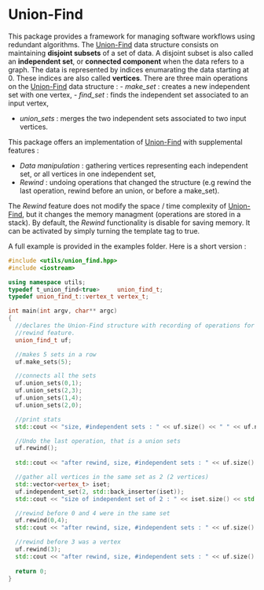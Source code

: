 # Union-Find

This package provides a framework for managing software workflows
using redundant algorithms.  The
[Union-Find](https://fr.wikipedia.org/wiki/Union-find) data structure
consists on maintaining **disjoint subsets** of a set of data. A
disjoint subset is also called an **independent set**, or **connected
component** when the data refers to a graph. The data is represented
by indices enumarating the data starting at 0. These indices are also
called **vertices**. There are three main operations on the
[Union-Find](https://fr.wikipedia.org/wiki/Union-find) data structure
: - *make_set* : creates a new independent set with one vertex, -
*find_set* : finds the independent set associated to an input vertex,
- *union_sets* : merges the two independent sets associated to two
input vertices.

This package offers an implementation of [Union-Find](https://fr.wikipedia.org/wiki/Union-find) with supplemental features :
- *Data manipulation* : gathering vertices representing each independent set, or all vertices in one independent set,
- *Rewind* : undoing operations that changed the structure (e.g rewind the last operation, rewind before an union, or before a make_set).

The *Rewind* feature does not modify the space / time complexity of [Union-Find](https://fr.wikipedia.org/wiki/Union-find), but it changes the memory managment (operations are stored in a stack). By default, the *Rewind* functionality is disable for saving memory. It can be activated by simply turning the template tag to true.

A full example is provided in the examples folder. Here is a short version :

```c++
#include <utils/union_find.hpp>
#include <iostream>

using namespace utils;
typedef t_union_find<true>     union_find_t;
typedef union_find_t::vertex_t vertex_t;

int main(int argv, char** argc)
{
  //declares the Union-Find structure with recording of operations for
  //rewind feature.
  union_find_t uf;

  //makes 5 sets in a row
  uf.make_sets(5);

  //connects all the sets
  uf.union_sets(0,1);
  uf.union_sets(2,3);
  uf.union_sets(1,4);
  uf.union_sets(2,0);

  //print stats
  std::cout << "size, #independent sets : " << uf.size() << " " << uf.number_of_independent_sets() << std::endl;

  //Undo the last operation, that is a union sets
  uf.rewind();
  
  std::cout << "after rewind, size, #independent sets : " << uf.size() << " " << uf.number_of_independent_sets() << std::endl;

  //gather all vertices in the same set as 2 (2 vertices)
  std::vector<vertex_t> iset;
  uf.independent_set(2, std::back_inserter(iset));
  std::cout << "size of independent set of 2 : " << iset.size() << std::endl;

  //rewind before 0 and 4 were in the same set
  uf.rewind(0,4);
  std::cout << "after rewind, size, #independent sets : " << uf.size() << " " << uf.number_of_independent_sets() << std::endl;

  //rewind before 3 was a vertex
  uf.rewind(3);
  std::cout << "after rewind, size, #independent sets : " << uf.size() << " " << uf.number_of_independent_sets() << std::endl;
  
  return 0;
}
```
